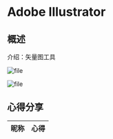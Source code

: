 # Adobe Illustrator

## 概述

介绍：矢量图工具

![file](https://vip.123pan.cn/1831704795/public/%E6%88%91%E7%9A%84%E5%B7%A5%E5%85%B7%E7%AE%B1-202404-00/images/Adobe%20Illustrator%09/0.png)

![file](https://vip.123pan.cn/1831704795/public/%E6%88%91%E7%9A%84%E5%B7%A5%E5%85%B7%E7%AE%B1-202404-00/images/Adobe%20Illustrator%09/1.png)

## 心得分享

| 昵称 | 心得 |
| :---: | :--- |